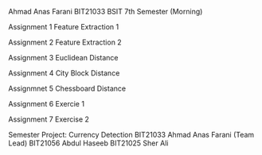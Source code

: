 Ahmad Anas Farani 
BIT21033
BSIT 7th Semester (Morning)

Assignment 1
Feature Extraction 1

Assignment 2
Feature Extraction 2

Assignment 3
Euclidean Distance

Assignment 4
City Block Distance 

Assignmnet 5
Chessboard Distance

Assignment 6
Exercie 1

Assignment 7
Exercise 2

Semester Project: Currency Detection
BIT21033 Ahmad Anas Farani (Team Lead)
BIT21056 Abdul Haseeb
BIT21025 Sher Ali

